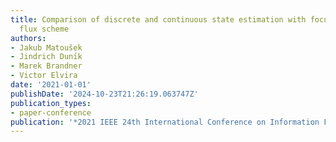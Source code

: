 ```yaml
---
title: Comparison of discrete and continuous state estimation with focus on active
  flux scheme
authors:
- Jakub Matoušek
- Jindrich Dunı́k
- Marek Brandner
- Victor Elvira
date: '2021-01-01'
publishDate: '2024-10-23T21:26:19.063747Z'
publication_types:
- paper-conference
publication: '*2021 IEEE 24th International Conference on Information Fusion (FUSION)*'
---
```

